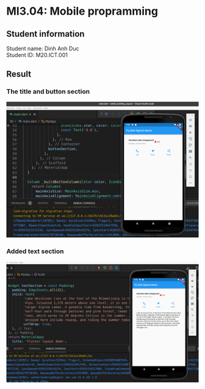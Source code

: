 <html>
<h1>MI3.04: Mobile propramming</h1>
<h2>Student information</h2>
Student name: Dinh Anh Duc
</br>
Student ID: M20.ICT.001
<h2>Result</h2>
<h3>The title and button section</h3>
<img src="../images/lab03_title_button_section.png">
</br>
<h3>Added text section</h3>
<img src="../images/lab03_added_text_section.png">
</html>
